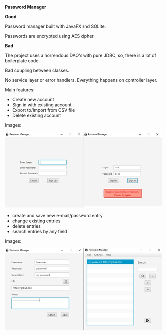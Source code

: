 **Password Manager** 

**Good**

Password manager built with JavaFX and SQLite.

Passwords are encrypted using AES cipher.

**Bad**

The project uses a horrendous DAO's with pure JDBC, so, there is a lot of boilerplate code.

Bad coupling between classes. 

No service layer or error handlers. Everything happens on controller layer.

Main features:
- Create new account
- Sign in with existing account
- Export to/Import from CSV file
- Delete existing account

Images:

![](src/UI/Views/Images/signInSignUp.jpg)


- create and save new e-mail/password entry
- change existing entries
- delete entries
- search entries by any field

Images:
 
![](src/UI/Views/Images/mainWindows.jpg)
